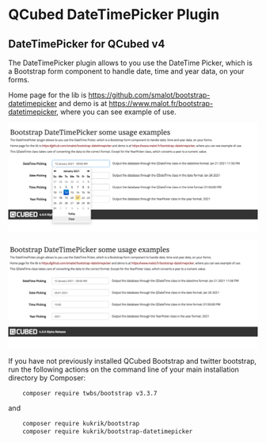 # QCubed DateTimePicker Plugin


## DateTimePicker for QCubed v4

The DateTimePicker plugin allows to you use the DateTime Picker, which is a Bootstrap form component to handle date, time and year data, on your forms.

Home page for the lib is https://github.com/smalot/bootstrap-datetimepicker and demo is at
https://www.malot.fr/bootstrap-datetimepicker, where you can see example of use.

![Image of kukrik](screenshot/datetimepicker_screenshot_1.jpg?raw=true)

![Image of kukrik](screenshot/datetimepicker_screenshot_2.jpg?raw=true)

If you have not previously installed QCubed Bootstrap and twitter bootstrap, run the following actions on the command line of your main installation directory by Composer:
```
    composer require twbs/bootstrap v3.3.7
```
and

```
    composer require kukrik/bootstrap
    composer require kukrik/bootstrap-datetimepicker
```

